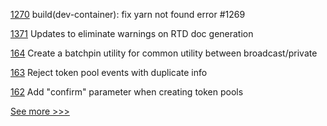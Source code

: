 
[1270](https://github.com/hyperledger/cactus/pull/1270) build(dev-container): fix yarn not found error #1269

[1371](https://github.com/hyperledger/aries-cloudagent-python/pull/1371) Updates to eliminate warnings on RTD doc generation

[164](https://github.com/hyperledger-labs/firefly/pull/164) Create a batchpin utility for common utility between broadcast/private

[163](https://github.com/hyperledger-labs/firefly/pull/163) Reject token pool events with duplicate info

[162](https://github.com/hyperledger-labs/firefly/pull/162) Add "confirm" parameter when creating token pools


[See more >>>](https://start-here.hyperledger.org/pull-requests)
